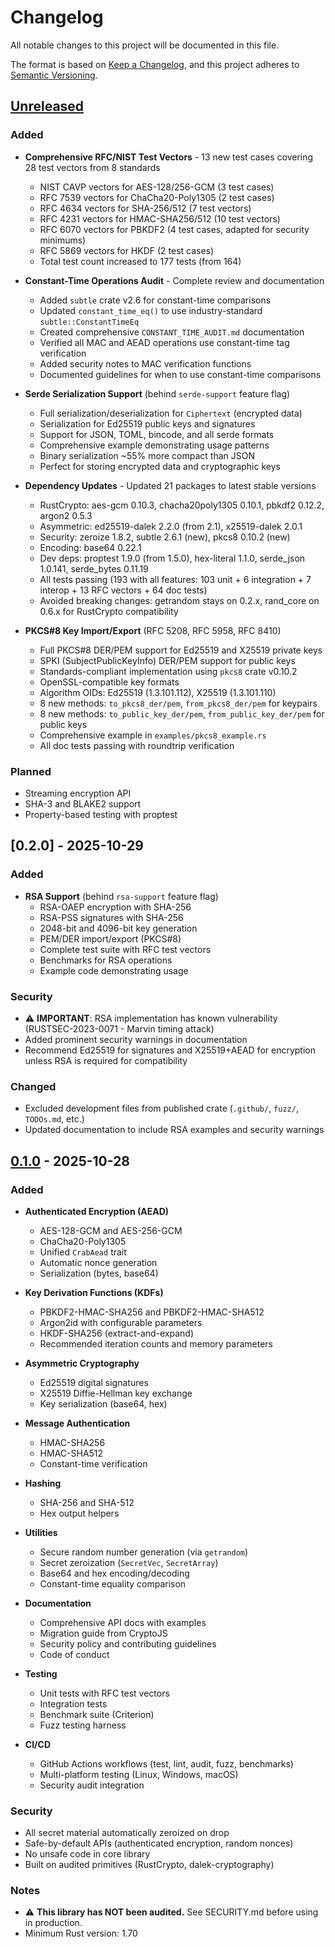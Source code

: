 # Changelog

All notable changes to this project will be documented in this file.

The format is based on [Keep a Changelog](https://keepachangelog.com/en/1.0.0/),
and this project adheres to [Semantic Versioning](https://semver.org/spec/v2.0.0.html).

## [Unreleased]

### Added
- **Comprehensive RFC/NIST Test Vectors** - 13 new test cases covering 28 test vectors from 8 standards
  - NIST CAVP vectors for AES-128/256-GCM (3 test cases)
  - RFC 7539 vectors for ChaCha20-Poly1305 (2 test cases)
  - RFC 4634 vectors for SHA-256/512 (7 test vectors)
  - RFC 4231 vectors for HMAC-SHA256/512 (10 test vectors)
  - RFC 6070 vectors for PBKDF2 (4 test cases, adapted for security minimums)
  - RFC 5869 vectors for HKDF (2 test cases)
  - Total test count increased to 177 tests (from 164)

- **Constant-Time Operations Audit** - Complete review and documentation
  - Added `subtle` crate v2.6 for constant-time comparisons
  - Updated `constant_time_eq()` to use industry-standard `subtle::ConstantTimeEq`
  - Created comprehensive `CONSTANT_TIME_AUDIT.md` documentation
  - Verified all MAC and AEAD operations use constant-time tag verification
  - Added security notes to MAC verification functions
  - Documented guidelines for when to use constant-time comparisons

- **Serde Serialization Support** (behind `serde-support` feature flag)
  - Full serialization/deserialization for `Ciphertext` (encrypted data)
  - Serialization for Ed25519 public keys and signatures
  - Support for JSON, TOML, bincode, and all serde formats
  - Comprehensive example demonstrating usage patterns
  - Binary serialization ~55% more compact than JSON
  - Perfect for storing encrypted data and cryptographic keys

- **Dependency Updates** - Updated 21 packages to latest stable versions
  - RustCrypto: aes-gcm 0.10.3, chacha20poly1305 0.10.1, pbkdf2 0.12.2, argon2 0.5.3
  - Asymmetric: ed25519-dalek 2.2.0 (from 2.1), x25519-dalek 2.0.1
  - Security: zeroize 1.8.2, subtle 2.6.1 (new), pkcs8 0.10.2 (new)
  - Encoding: base64 0.22.1
  - Dev deps: proptest 1.9.0 (from 1.5.0), hex-literal 1.1.0, serde_json 1.0.141, serde_bytes 0.11.19
  - All tests passing (193 with all features: 103 unit + 6 integration + 7 interop + 13 RFC vectors + 64 doc tests)
  - Avoided breaking changes: getrandom stays on 0.2.x, rand_core on 0.6.x for RustCrypto compatibility

- **PKCS#8 Key Import/Export** (RFC 5208, RFC 5958, RFC 8410)
  - Full PKCS#8 DER/PEM support for Ed25519 and X25519 private keys
  - SPKI (SubjectPublicKeyInfo) DER/PEM support for public keys
  - Standards-compliant implementation using `pkcs8` crate v0.10.2
  - OpenSSL-compatible key formats
  - Algorithm OIDs: Ed25519 (1.3.101.112), X25519 (1.3.101.110)
  - 8 new methods: `to_pkcs8_der/pem`, `from_pkcs8_der/pem` for keypairs
  - 8 new methods: `to_public_key_der/pem`, `from_public_key_der/pem` for public keys
  - Comprehensive example in `examples/pkcs8_example.rs`
  - All doc tests passing with roundtrip verification

### Planned
- Streaming encryption API
- SHA-3 and BLAKE2 support
- Property-based testing with proptest

## [0.2.0] - 2025-10-29

### Added
- **RSA Support** (behind `rsa-support` feature flag)
  - RSA-OAEP encryption with SHA-256
  - RSA-PSS signatures with SHA-256
  - 2048-bit and 4096-bit key generation
  - PEM/DER import/export (PKCS#8)
  - Complete test suite with RFC test vectors
  - Benchmarks for RSA operations
  - Example code demonstrating usage

### Security
- ⚠️ **IMPORTANT**: RSA implementation has known vulnerability (RUSTSEC-2023-0071 - Marvin timing attack)
- Added prominent security warnings in documentation
- Recommend Ed25519 for signatures and X25519+AEAD for encryption unless RSA is required for compatibility

### Changed
- Excluded development files from published crate (`.github/`, `fuzz/`, `TODOs.md`, etc.)
- Updated documentation to include RSA examples and security warnings

## [0.1.0] - 2025-10-28

### Added
- **Authenticated Encryption (AEAD)**
  - AES-128-GCM and AES-256-GCM
  - ChaCha20-Poly1305
  - Unified `CrabAead` trait
  - Automatic nonce generation
  - Serialization (bytes, base64)

- **Key Derivation Functions (KDFs)**
  - PBKDF2-HMAC-SHA256 and PBKDF2-HMAC-SHA512
  - Argon2id with configurable parameters
  - HKDF-SHA256 (extract-and-expand)
  - Recommended iteration counts and memory parameters

- **Asymmetric Cryptography**
  - Ed25519 digital signatures
  - X25519 Diffie-Hellman key exchange
  - Key serialization (base64, hex)

- **Message Authentication**
  - HMAC-SHA256
  - HMAC-SHA512
  - Constant-time verification

- **Hashing**
  - SHA-256 and SHA-512
  - Hex output helpers

- **Utilities**
  - Secure random number generation (via `getrandom`)
  - Secret zeroization (`SecretVec`, `SecretArray`)
  - Base64 and hex encoding/decoding
  - Constant-time equality comparison

- **Documentation**
  - Comprehensive API docs with examples
  - Migration guide from CryptoJS
  - Security policy and contributing guidelines
  - Code of conduct

- **Testing**
  - Unit tests with RFC test vectors
  - Integration tests
  - Benchmark suite (Criterion)
  - Fuzz testing harness

- **CI/CD**
  - GitHub Actions workflows (test, lint, audit, fuzz, benchmarks)
  - Multi-platform testing (Linux, Windows, macOS)
  - Security audit integration

### Security
- All secret material automatically zeroized on drop
- Safe-by-default APIs (authenticated encryption, random nonces)
- No unsafe code in core library
- Built on audited primitives (RustCrypto, dalek-cryptography)

### Notes
- ⚠️ **This library has NOT been audited.** See SECURITY.md before using in production.
- Minimum Rust version: 1.70

[Unreleased]: https://github.com/AriajSarkar/crabgraph/compare/v0.1.0...HEAD
[0.1.0]: https://github.com/AriajSarkar/crabgraph/releases/tag/v0.1.0
